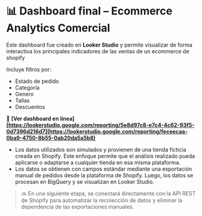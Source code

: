 # 📊 Dashboard final – Ecommerce Analytics Comercial

Este dashboard fue creado en **Looker Studio** y permite visualizar de forma interactiva los principales indicadores de las ventas de un ecommerce de shopify

Incluye filtros por:
- Estado de pedido
- Categoría
- Genero
- Tallas
- Descuentos

🔗 **[Ver dashboard en línea] [https://lookerstudio.google.com/reporting/5e8d97c8-e7c4-4c62-93f5-0d7396d216d7](https://lookerstudio.google.com/reporting/feceecaa-0ba9-4750-8b55-0ab20da5a5b8)**

- Los datos utilizados son simulados y provienen de una tienda ficticia creada en Shopify. Este enfoque permite que el análisis realizado pueda aplicarse o adaptarse a cualquier tienda en esa misma plataforma.  
- Los datos se obtienen con campos estándar mediante una exportación manual de pedidos desde la plataforma de Shopify. Luego, los datos se procesan en BigQuery y se visualizan en Looker Studio.

> 🔜 En una siguiente etapa, se conectará directamente con la API REST de Shopify para automatizar la recolección de datos y eliminar la dependencia de las exportaciones manuales.
